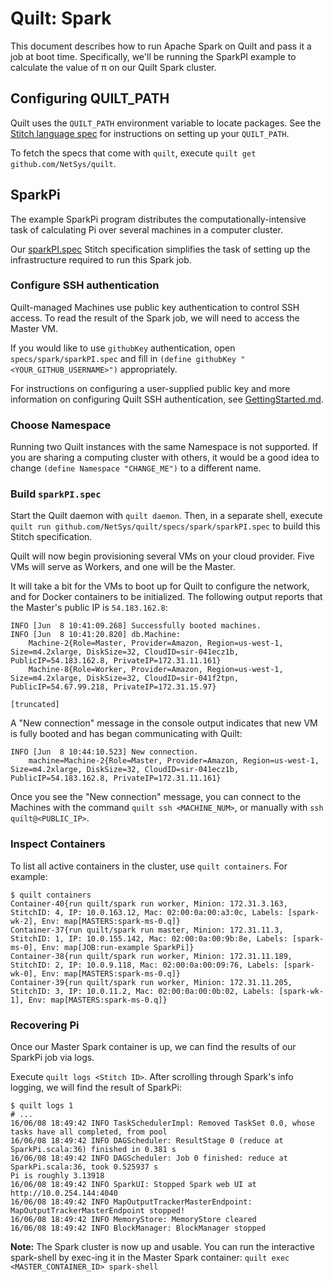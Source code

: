 # Quilt: Spark
This document describes how to run Apache Spark on Quilt and pass it a job at
boot time. Specifically, we'll be running the SparkPI example to calculate the
value of π on our Quilt Spark cluster.

## Configuring QUILT_PATH
Quilt uses the `QUILT_PATH` environment variable to locate packages. See the
[Stitch language spec](../../docs/Stitch.md#quilt_path) for instructions on
setting up your `QUILT_PATH`.

To fetch the specs that come with `quilt`, execute `quilt get github.com/NetSys/quilt`.

## SparkPi
The example SparkPi program distributes the computationally-intensive task of
calculating Pi over several machines in a computer cluster.

Our [sparkPI.spec](sparkPI.spec) Stitch specification simplifies the
task of setting up the infrastructure required to run this Spark job.

### Configure SSH authentication
Quilt-managed Machines use public key authentication to control SSH access.
To read the result of the Spark job, we will need to access the Master VM.

If you would like to use `githubKey` authentication, open
`specs/spark/sparkPI.spec` and fill in
`(define githubKey "<YOUR_GITHUB_USERNAME>")` appropriately.

For instructions on configuring a user-supplied public key and more information
on configuring Quilt SSH authentication, see
[GettingStarted.md](../../docs/GettingStarted.md#set-up-your-ssh-authentication).

### Choose Namespace
Running two Quilt instances with the same Namespace is not supported.
If you are sharing a computing cluster with others, it would be a good idea to
change `(define Namespace "CHANGE_ME")` to a different name.

### Build `sparkPI.spec`
Start the Quilt daemon with `quilt daemon`. Then, in a separate shell, execute
`quilt run github.com/NetSys/quilt/specs/spark/sparkPI.spec` to
build this Stitch specification.

Quilt will now begin provisioning several VMs on your cloud provider. Five VMs
will serve as Workers, and one will be the Master.

It will take a bit for the VMs to boot up for Quilt to configure the network,
and for Docker containers to be initialized. The following output reports that
the Master's public IP is `54.183.162.8`:
```
INFO [Jun  8 10:41:09.268] Successfully booted machines.
INFO [Jun  8 10:41:20.820] db.Machine:
    Machine-2{Role=Master, Provider=Amazon, Region=us-west-1, Size=m4.2xlarge, DiskSize=32, CloudID=sir-041ecz1b, PublicIP=54.183.162.8, PrivateIP=172.31.11.161}
    Machine-8{Role=Worker, Provider=Amazon, Region=us-west-1, Size=m4.2xlarge, DiskSize=32, CloudID=sir-041f2tpn, PublicIP=54.67.99.218, PrivateIP=172.31.15.97}

[truncated]
```

A "New connection" message in the console output indicates that new VM is fully
booted and has began communicating with Quilt:

```
INFO [Jun  8 10:44:10.523] New connection.
    machine=Machine-2{Role=Master, Provider=Amazon, Region=us-west-1, Size=m4.2xlarge, DiskSize=32, CloudID=sir-041ecz1b, PublicIP=54.183.162.8, PrivateIP=172.31.11.161}
```

Once you see the "New connection" message, you can connect to the Machines with the command
`quilt ssh <MACHINE_NUM>`, or manually with `ssh quilt@<PUBLIC_IP>`.

### Inspect Containers
To list all active containers in the cluster, use `quilt containers`.  For example:
```
$ quilt containers
Container-40{run quilt/spark run worker, Minion: 172.31.3.163, StitchID: 4, IP: 10.0.163.12, Mac: 02:00:0a:00:a3:0c, Labels: [spark-wk-2], Env: map[MASTERS:spark-ms-0.q]}
Container-37{run quilt/spark run master, Minion: 172.31.11.3, StitchID: 1, IP: 10.0.155.142, Mac: 02:00:0a:00:9b:8e, Labels: [spark-ms-0], Env: map[JOB:run-example SparkPi]}
Container-38{run quilt/spark run worker, Minion: 172.31.11.189, StitchID: 2, IP: 10.0.9.118, Mac: 02:00:0a:00:09:76, Labels: [spark-wk-0], Env: map[MASTERS:spark-ms-0.q]}
Container-39{run quilt/spark run worker, Minion: 172.31.11.205, StitchID: 3, IP: 10.0.11.2, Mac: 02:00:0a:00:0b:02, Labels: [spark-wk-1], Env: map[MASTERS:spark-ms-0.q]}
```

### Recovering Pi
Once our Master Spark container is up, we can find the results of our SparkPi job via
logs.

Execute `quilt logs <Stitch ID>`. After scrolling through Spark's info logging, we will
find the result of SparkPi:

```
$ quilt logs 1
# ...
16/06/08 18:49:42 INFO TaskSchedulerImpl: Removed TaskSet 0.0, whose tasks have all completed, from pool
16/06/08 18:49:42 INFO DAGScheduler: ResultStage 0 (reduce at SparkPi.scala:36) finished in 0.381 s
16/06/08 18:49:42 INFO DAGScheduler: Job 0 finished: reduce at SparkPi.scala:36, took 0.525937 s
Pi is roughly 3.13918
16/06/08 18:49:42 INFO SparkUI: Stopped Spark web UI at http://10.0.254.144:4040
16/06/08 18:49:42 INFO MapOutputTrackerMasterEndpoint: MapOutputTrackerMasterEndpoint stopped!
16/06/08 18:49:42 INFO MemoryStore: MemoryStore cleared
16/06/08 18:49:42 INFO BlockManager: BlockManager stopped
```

**Note:** The Spark cluster is now up and usable. You can run the interactive
spark-shell by exec-ing it in the Master Spark container:
`quilt exec <MASTER_CONTAINER_ID> spark-shell`
